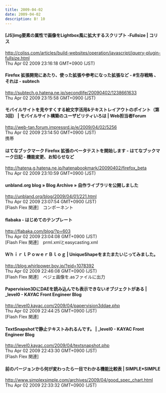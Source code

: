 ```yaml
---
title: 2009-04-02
date: 2009-04-02
description: B! 10
---
```


####   [JS]img要素の属性で画像をLightbox風に拡大するスクリプト -Fullsize | コリス
http://coliss.com/articles/build-websites/operation/javascript/jquery-plugin-fullsize.html<br>
Thu Apr 02 2009 23:16:18 GMT+0900 (JST)<br>


#### Firefox 拡張開発にあたり、使った拡張や参考になった拡張など - #生存戦略 、それは - subtech
http://subtech.g.hatena.ne.jp/secondlife/20090402/1238661633<br>
Thu Apr 02 2009 23:15:58 GMT+0900 (JST)<br>


#### モバイルサイトを見やすくする絵文字活用&テキストレイアウトのポイント（第3回） | モバイルサイト構築のユーザビリティいろは | Web担当者Forum
http://web-tan.forum.impressrd.jp/e/2009/04/02/5256<br>
Thu Apr 02 2009 23:14:50 GMT+0900 (JST)<br>
携帯


####  はてなブックマーク Firefox 拡張のベータテストを開始します - はてなブックマーク日記 - 機能変更、お知らせなど
http://hatena.g.hatena.ne.jp/hatenabookmark/20090402/firefox_beta<br>
Thu Apr 02 2009 23:10:59 GMT+0900 (JST)<br>


#### unbland.org blog  » Blog Archive   » 自作ライブラリを公開しました
http://unbland.org/blog/2009/04/01/221.html<br>
Thu Apr 02 2009 23:07:54 GMT+0900 (JST)<br>
[Flash Flex 関連]　コンポーネント


#### flabaka - はじめてのテンプレート
http://flabaka.com/blog/?p=603<br>
Thu Apr 02 2009 23:04:08 GMT+0900 (JST)<br>
[Flash Flex 関連]　prml.xmlとeasycasting.xml


#### ＷｈｉｒｌＰｏｗｅｒＢｌｏｇ | UniqueShapeをまたまたいじってみました。
http://blog.whirlpower.boy.jp/?eid=1078392<br>
Thu Apr 02 2009 22:46:08 GMT+0900 (JST)<br>
[Flash Flex 関連]　ベジェ画像を.asファイルに出力


#### Papervision3DにDAEを読み込んでも表示できないオブジェクトがある | _level0 - KAYAC Front Engineer Blog
http://level0.kayac.com/2009/04/papervision3ddae.php<br>
Thu Apr 02 2009 22:44:25 GMT+0900 (JST)<br>
[Flash Flex 関連]


#### TextSnapshotで静止テキストみれるんです。 | _level0 - KAYAC Front Engineer Blog
http://level0.kayac.com/2009/04/textsnapshot.php<br>
Thu Apr 02 2009 22:43:30 GMT+0900 (JST)<br>
[Flash Flex 関連]


#### 前のバージョンから何が変わったら一目でわかる機能比較表 | SIMPLE*SIMPLE
http://www.simplexsimple.com/archives/2009/04/good_spec_chart.html<br>
Thu Apr 02 2009 22:33:32 GMT+0900 (JST)<br>


